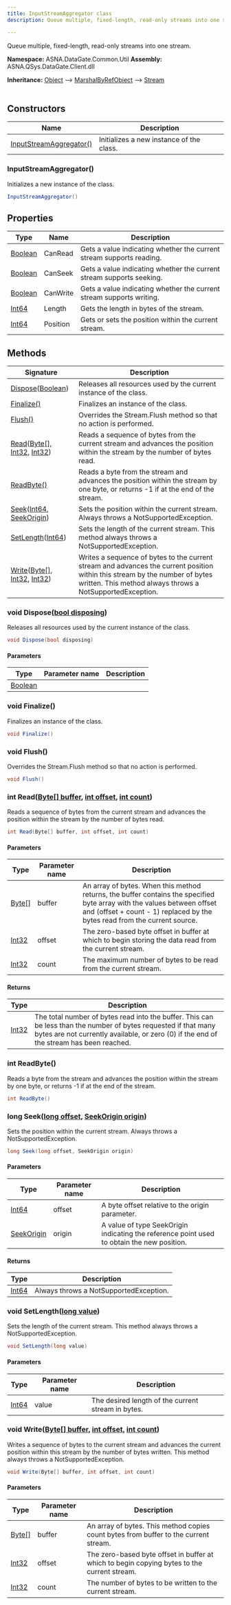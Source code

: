 ```yaml
---
title: InputStreamAggregator class
description: Queue multiple, fixed-length, read-only streams into one stream.

---
```


Queue multiple, fixed-length, read-only streams into one stream.

**Namespace:** ASNA.DataGate.Common.Util
**Assembly:** ASNA.QSys.DataGate.Client.dll

**Inheritance:** [Object](https://docs.microsoft.com/en-us/dotnet/api/system.object) --> [MarshalByRefObject](https://learn.microsoft.com/en-us/dotnet/api/system.marshalbyrefobject?view=net-8.0) --> [Stream](https://learn.microsoft.com/en-us/dotnet/api/system.io.stream?view=net-8.0)
<br>
<br>

## Constructors

| Name | Description |
| --- | --- |
| [InputStreamAggregator()](#inputstreamaggregator) | Initializes a new instance of the  class.

### InputStreamAggregator()

Initializes a new instance of the  class.

```cs
InputStreamAggregator()
```

## Properties

| Type | Name | Description
| --- | --- | --- 
| [Boolean](https://docs.microsoft.com/en-us/dotnet/api/system.boolean) | CanRead | Gets a value indicating whether the current stream supports reading. |
| [Boolean](https://docs.microsoft.com/en-us/dotnet/api/system.boolean) | CanSeek | Gets a value indicating whether the current stream supports seeking. |
| [Boolean](https://docs.microsoft.com/en-us/dotnet/api/system.boolean) | CanWrite | Gets a value indicating whether the current stream supports writing. |
| [Int64](https://learn.microsoft.com/en-us/dotnet/csharp/language-reference/builtin-types/integral-numeric-types) | Length | Gets the length in bytes of the stream. |
| [Int64](https://learn.microsoft.com/en-us/dotnet/csharp/language-reference/builtin-types/integral-numeric-types) | Position | Gets or sets the position within the current stream. |

## Methods

| Signature | Description |
| --- | --- |
| [Dispose](#void-disposebool-disposing)([Boolean](https://docs.microsoft.com/en-us/dotnet/api/system.boolean)) | Releases all resources used by the current instance of the  class.
| [Finalize()](#void-finalize) | Finalizes an instance of the  class.
| [Flush()](#void-flush) | Overrides the Stream.Flush method so that no action is performed.
| [Read](#int-readbyte--buffer-int-offset-int-count)([Byte\[\]](https://docs.microsoft.com/en-us/dotnet/api/system.byte), [Int32](https://docs.microsoft.com/en-us/dotnet/api/system.int32), [Int32](https://docs.microsoft.com/en-us/dotnet/api/system.int32)) | Reads a sequence of bytes from the current stream and advances the position within the stream by the number of bytes read.
| [ReadByte()](#int-readbyte) | Reads a byte from the stream and advances the position within the stream by one byte, or returns -1 if at the end of the stream.
| [Seek](#long-seeklong-offset-seekorigin-origin)([Int64](https://docs.microsoft.com/en-us/dotnet/api/system.int64), [SeekOrigin](https://learn.microsoft.com/en-us/dotnet/api/system.io.seekorigin?view=net-8.0)) | Sets the position within the current stream. Always throws a NotSupportedException.
| [SetLength](#void-setlengthlong-value)([Int64](https://docs.microsoft.com/en-us/dotnet/api/system.int64)) | Sets the length of the current stream. This method always throws a NotSupportedException.
| [Write](#void-writebyte--buffer-int-offset-int-count)([Byte\[\]](https://docs.microsoft.com/en-us/dotnet/api/system.byte), [Int32](https://docs.microsoft.com/en-us/dotnet/api/system.int32), [Int32](https://docs.microsoft.com/en-us/dotnet/api/system.int32)) | Writes a sequence of bytes to the current stream and advances the current position within this stream by the number of bytes written. This method always throws a NotSupportedException.

### void Dispose([bool disposing](https://docs.microsoft.com/en-us/dotnet/api/system.boolean))

Releases all resources used by the current instance of the  class.

```cs
void Dispose(bool disposing)
```

#### Parameters

| Type | Parameter name | Description
| --- | --- | ---
| [Boolean](https://docs.microsoft.com/en-us/dotnet/api/system.boolean) |  | 

### void Finalize()

Finalizes an instance of the  class.

```cs
void Finalize()
```

### void Flush()

Overrides the Stream.Flush method so that no action is performed.

```cs
void Flush()
```

### int Read([Byte\[\] buffer](https://docs.microsoft.com/en-us/dotnet/api/system.byte), [int offset](https://learn.microsoft.com/en-us/dotnet/csharp/language-reference/builtin-types/integral-numeric-types), [int count](https://learn.microsoft.com/en-us/dotnet/csharp/language-reference/builtin-types/integral-numeric-types))

Reads a sequence of bytes from the current stream and advances the position within the stream by the number of bytes read.

```cs
int Read(Byte[] buffer, int offset, int count)
```

#### Parameters

| Type | Parameter name | Description
| --- | --- | ---
| [Byte\[\]](https://docs.microsoft.com/en-us/dotnet/api/system.byte) | buffer | An array of bytes. When this method returns, the buffer contains the specified byte array with the values between offset and (offset + count - 1) replaced by the bytes read from the current source.
| [Int32](https://docs.microsoft.com/en-us/dotnet/api/system.int32) | offset | The zero-based byte offset in buffer at which to begin storing the data read from the current stream.
| [Int32](https://docs.microsoft.com/en-us/dotnet/api/system.int32) | count | The maximum number of bytes to be read from the current stream.

#### Returns

| Type | Description
| --- | ---
| [Int32](https://docs.microsoft.com/en-us/dotnet/api/system.int32) | The total number of bytes read into the buffer. This can be less than the number of bytes requested if that many bytes are not currently available, or zero (0) if the end of the stream has been reached.

### int ReadByte()

Reads a byte from the stream and advances the position within the stream by one byte, or returns -1 if at the end of the stream.

```cs
int ReadByte()
```

### long Seek([long offset](https://learn.microsoft.com/en-us/dotnet/csharp/language-reference/builtin-types/integral-numeric-types), [SeekOrigin origin](https://learn.microsoft.com/en-us/dotnet/api/system.io.seekorigin?view=net-8.0))

Sets the position within the current stream. Always throws a NotSupportedException.

```cs
long Seek(long offset, SeekOrigin origin)
```

#### Parameters

| Type | Parameter name | Description
| --- | --- | ---
| [Int64](https://docs.microsoft.com/en-us/dotnet/api/system.int64) | offset | A byte offset relative to the origin parameter.
| [SeekOrigin](https://learn.microsoft.com/en-us/dotnet/api/system.io.seekorigin?view=net-8.0) | origin | A value of type SeekOrigin indicating the reference point used to obtain the new position.

#### Returns

| Type | Description
| --- | ---
| [Int64](https://docs.microsoft.com/en-us/dotnet/api/system.int64) | Always throws a NotSupportedException.

### void SetLength([long value](https://learn.microsoft.com/en-us/dotnet/csharp/language-reference/builtin-types/integral-numeric-types))

Sets the length of the current stream. This method always throws a NotSupportedException.

```cs
void SetLength(long value)
```

#### Parameters

| Type | Parameter name | Description
| --- | --- | ---
| [Int64](https://docs.microsoft.com/en-us/dotnet/api/system.int64) | value | The desired length of the current stream in bytes.

### void Write([Byte\[\] buffer](https://docs.microsoft.com/en-us/dotnet/api/system.byte), [int offset](https://learn.microsoft.com/en-us/dotnet/csharp/language-reference/builtin-types/integral-numeric-types), [int count](https://learn.microsoft.com/en-us/dotnet/csharp/language-reference/builtin-types/integral-numeric-types))

Writes a sequence of bytes to the current stream and advances the current position within this stream by the number of bytes written. This method always throws a NotSupportedException.

```cs
void Write(Byte[] buffer, int offset, int count)
```

#### Parameters

| Type | Parameter name | Description
| --- | --- | ---
| [Byte\[\]](https://docs.microsoft.com/en-us/dotnet/api/system.byte) | buffer | An array of bytes. This method copies count bytes from buffer to the current stream.
| [Int32](https://docs.microsoft.com/en-us/dotnet/api/system.int32) | offset | The zero-based byte offset in buffer at which to begin copying bytes to the current stream.
| [Int32](https://docs.microsoft.com/en-us/dotnet/api/system.int32) | count | The number of bytes to be written to the current stream.
